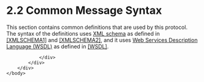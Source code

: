 <html dir="LTR" xmlns:mshelp="http://msdn.microsoft.com/mshelp" xmlns:ddue="http://ddue.schemas.microsoft.com/authoring/2003/5" xmlns:xlink="http://www.w3.org/1999/xlink" xmlns:tool="http://www.microsoft.com/tooltip">
    <head>
        <meta http-equiv="Content-Type" content="text/html; CHARSET=utf-8"></meta>
        <meta name="save" content="history"></meta>
        <title>2.2 Common Message Syntax</title>
        <xml>
            <mshelp:toctitle title="2.2 Common Message Syntax"></mshelp:toctitle>
            <mshelp:rltitle title="[MS-SSMDSWS-15]: Common Message Syntax"></mshelp:rltitle>
            <mshelp:keyword index="A" term="62787330-9f40-4973-a147-5c32fdc2d5b9"></mshelp:keyword>
            <mshelp:attr name="DCSext.ContentType" value="open specification"></mshelp:attr>
            <mshelp:attr name="AssetID" value="62787330-9f40-4973-a147-5c32fdc2d5b9"></mshelp:attr>
            <mshelp:attr name="TopicType" value="kbRef"></mshelp:attr>
            <mshelp:attr name="DCSext.Title" value="[MS-SSMDSWS-15]: Common Message Syntax" />
        </xml>
    </head>
    <body>
        <div id="header">
            <h1 class="heading">2.2 Common Message Syntax</h1>
        </div>
        <div id="mainSection">
            <div id="mainBody">
                <div id="allHistory" class="saveHistory"></div>
                <div id="sectionSection0" class="section" name="collapseableSection">
                    

<p>This section contains common definitions that are used by
this protocol. The syntax of the definitions uses <a href="ad350219-f30b-4bac-99e5-6477986f9a7a.html#gt_bd0ce6f9-c350-4900-827e-951265294067">XML schema</a> as defined in <a href="https://go.microsoft.com/fwlink/?LinkId=90608">[XMLSCHEMA1]</a> and <a href="https://go.microsoft.com/fwlink/?LinkId=90610">[XMLSCHEMA2]</a>, and it
uses <a href="ad350219-f30b-4bac-99e5-6477986f9a7a.html#gt_5a824664-0858-4b09-b852-83baf4584efa">Web Services
Description Language (WSDL)</a> as defined in <a href="https://go.microsoft.com/fwlink/?LinkId=90577">[WSDL]</a>.</p>


                </div>
            </div>
        </div>
    </body>
</html>